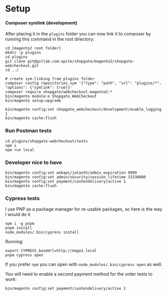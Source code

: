 # Setup


#### Composer symlink (development)

After placing it in the `plugins` folder you can now link it to composer by running this command in the root
directory:

```shell
cd [magento2 root folder]
mkdir -p plugins
cd plugins
git clone git@gitlab.com:apite/shopgate/magento2/shopgate-webcheckout.git
cd ../

# create sym-linking from plugins folder
composer config repositories.sym '{"type": "path", "url": "plugins/*", "options": {"symlink": true}}'
composer require shopgate/webcheckout-magento2:*
bin/magento module:e Shopgate_WebCheckout
bin/magento setup:upgrade

bin/magento config:set shopgate_webcheckout/development/enable_logging 1
bin/magento cache:flush
```

### Run Postman tests

```shell
cd plugins/shopgate-webcheckout/tests
npm i
npm run local
```

### Developer nice to have
```shell
bin/magento config:set webapi/jwtauth/admin_expiration 9999
bin/magento config:set admin/security/session_lifetime 31536000
bin/magento config:set payment/cashondelivery/active 1
bin/magento cache:flush
```

### Cypress tests
I use PNP as a package manager for re-usable packages, so here is the way I would do it
```shell
npm i -g pnpm
pnpm install
node_modules/.bin/cypress install
```
Running:
```shell
export CYPRESS_baseUrl=http://mage2.local
pnpm cypress open
```
If you prefer `npm` you can open with `node_modules/.bin/cypress open` as well.

You will need to enable a second payment method for the order tests to work:
```shell
bin/magento config:set payment/cashondelivery/active 1
```
